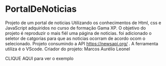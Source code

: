 # PortalDeNoticias
Projeto de um portal de noticias
Utilizando os conhecimentos de Html, css e JavaScript adquiridos no curso de formação Gama XP.
O objetivo do projeto é reproduzir o mais fiél uma página de noticias.
foi adicionado o seletor de catgorias para que as noticias ocorram de acordo ocom o selecionado.
Projeto consumindo a API https://newsapi.org/ . A ferramenta utiliza é o VScode.
Criador do projeto: Marcos Aurélio Leonel

CLIQUE AQUI para ver o exemplo
